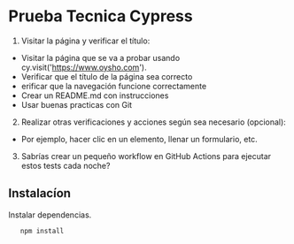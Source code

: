 
# Prueba Tecnica Cypress

1. Visitar la página y verificar el título:
- Visitar la página que se va a probar usando cy.visit('https://www.oysho.com').
- Verificar que el título de la página sea correcto
- erificar que la navegación funcione correctamente
- Crear un README.md con instrucciones
- Usar buenas practicas con Git
2. Realizar otras verificaciones y acciones según sea necesario (opcional):
- Por ejemplo, hacer clic en un elemento, llenar un formulario, etc.
3. Sabrías crear un pequeño workflow en GitHub Actions para ejecutar estos tests cada noche?


## Instalacíon

Instalar dependencias. 

```bash
   npm install 
```




